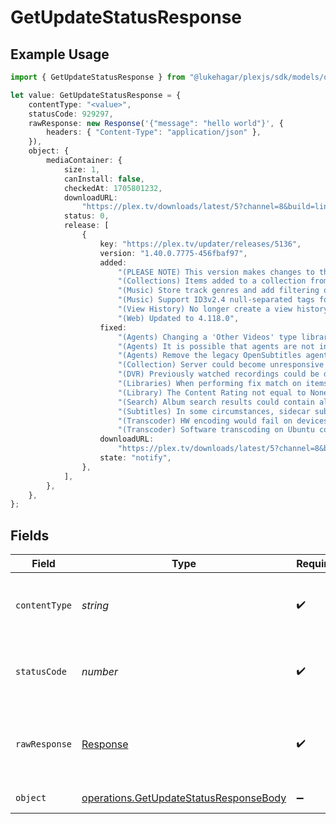 # GetUpdateStatusResponse

## Example Usage

```typescript
import { GetUpdateStatusResponse } from "@lukehagar/plexjs/sdk/models/operations";

let value: GetUpdateStatusResponse = {
    contentType: "<value>",
    statusCode: 929297,
    rawResponse: new Response('{"message": "hello world"}', {
        headers: { "Content-Type": "application/json" },
    }),
    object: {
        mediaContainer: {
            size: 1,
            canInstall: false,
            checkedAt: 1705801232,
            downloadURL:
                "https://plex.tv/downloads/latest/5?channel=8&build=linux-x86_64&distro=redhat&X-Plex-Token=xxxxxxxxxxxxxxxxxxxx",
            status: 0,
            release: [
                {
                    key: "https://plex.tv/updater/releases/5136",
                    version: "1.40.0.7775-456fbaf97",
                    added:
                        "(PLEASE NOTE) This version makes changes to the database which will make it compatible only with server versions 1.31.2 or higher (released March 14). You will not be able to use your database on Plex Media Server versions lower than this after this update. Please also be patient when updating to this version if you have a very large database and allow the upgrade process to finish.\n" +
                        "(Collections) Items added to a collection from the item context menu will now lock the collection field on the items (#12793)\n" +
                        "(Music) Store track genres and add filtering options (#14653)\n" +
                        "(Music) Support ID3v2.4 null-separated tags for genres and release type (#14653)\n" +
                        "(View History) No longer create a view history entry for items marked as played (#10888)\n" +
                        "(Web) Updated to 4.118.0",
                    fixed:
                        "(Agents) Changing a 'Other Videos' type library to the modern movie agent would fail (#14483)\n" +
                        "(Agents) It is possible that agents are not initialised during startup on rare occasions (#14654)\n" +
                        "(Agents) Remove the legacy OpenSubtitles agent which is no longer supported upstream (#14667)\n" +
                        "(Collection) Server could become unresponsive when collection membership changes (#14612)\n" +
                        "(DVR) Previously watched recordings could be deleted without being watched again (#13779)\n" +
                        "(Libraries) When performing fix match on items from certain music libraries the language would default to Arabic (#14501)\n" +
                        "(Library) The Content Rating not equal to None filter does not work (#14620)\n" +
                        "(Search) Album search results could contain all the album's tracks too (#14486)\n" +
                        "(Subtitles) In some circumstances, sidecar subtitles can show up for media when they're no longer available (#14674)\n" +
                        "(Transcoder) HW encoding would fail on devices with no rate control (#14222)\n" +
                        "(Transcoder) Software transcoding on Ubuntu could cause unexpected behavior (#14605)",
                    downloadURL:
                        "https://plex.tv/downloads/latest/5?channel=8&build=linux-x86_64&distro=redhat&X-Plex-Token=xxxxxxxxxxxxxxxxxxxx",
                    state: "notify",
                },
            ],
        },
    },
};
```

## Fields

| Field                                                                                                   | Type                                                                                                    | Required                                                                                                | Description                                                                                             |
| ------------------------------------------------------------------------------------------------------- | ------------------------------------------------------------------------------------------------------- | ------------------------------------------------------------------------------------------------------- | ------------------------------------------------------------------------------------------------------- |
| `contentType`                                                                                           | *string*                                                                                                | :heavy_check_mark:                                                                                      | HTTP response content type for this operation                                                           |
| `statusCode`                                                                                            | *number*                                                                                                | :heavy_check_mark:                                                                                      | HTTP response status code for this operation                                                            |
| `rawResponse`                                                                                           | [Response](https://developer.mozilla.org/en-US/docs/Web/API/Response)                                   | :heavy_check_mark:                                                                                      | Raw HTTP response; suitable for custom response parsing                                                 |
| `object`                                                                                                | [operations.GetUpdateStatusResponseBody](../../../sdk/models/operations/getupdatestatusresponsebody.md) | :heavy_minus_sign:                                                                                      | The Server Updates                                                                                      |